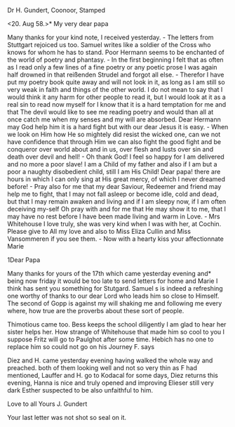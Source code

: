 Dr H. Gundert, Coonoor, Stamped

 <20. Aug 58.>*
My very dear papa

Many thanks for your kind note, I received yesterday. - The letters from Stuttgart rejoiced us too. Samuel writes like a soldier of the Cross who knows for whom he has to stand. Poor Hermann seems to be enchanted of the world of poetry and phantasy. - In the first beginning I felt that as often as I read only a few lines of a fine poetry or any poetic prose I was again half drowned in that reißenden Strudel and forgot all else. - Therefor I have put my poetry book quite away and will not look in it, as long as I am still so very weak in faith and things of the other world. I do not mean to say that I would think it any harm for other people to read it, but I would look at it as a real sin to read now myself for I know that it is a hard temptation for me and that The devil would like to see me reading poetry and would than all at once catch me when my senses and my will are absorbed. Dear Hermann may God help him it is a hard fight but with our dear Jesus it is easy. - When we look on Him how He so mightely did resist the wicked one, can we not have confidence that through Him we can also fight the good fight and be conqueror over world about and in us, over flesh and lusts over sin and death over devil and hell! - Oh thank God! I feel so happy for I am delivered and no more a poor slave! I am a Child of my father and also if I am but a poor a naughty disobedient child, still I am His Child! Dear papa! there are hours in which I can only sing at His great mercy, of which I never dreamed before! - Pray also for me that my dear Saviour, Redeemer and friend may help me to fight, that I may not fall asleep or become idle, cold and dead, but that I may remain awaken and living and if I am sleepy now, if I am often deceiving my-self Oh pray with and for me that He may show it to me, that I may have no rest before I have been made living and warm in Love. - Mrs Whitehouse I love truly, she was very kind when I was with her, at Cochin. Please give to All my love and also to Miss Eliza Cullin and Miss Vansommeren if you see them. - Now with a hearty kiss
 your affectionnate Marie


1Dear Papa

Many thanks for yours of the 17th which came yesterday evening and* being now friday it would be too late to send letters for home and Marie I think has sent you something for Stutgard. Samuel s is indeed a refreshing one worthy of thanks to our dear Lord who leads him so close to Himself. The second of Gopp is against my will shaking me and following me every where, how true are the proverbs about these sort of people.

Thimotious came too. Bess keeps the school diligently I am glad to hear her sister helps her. How strange of Whitehouse that made him so cool to you I suppose Fritz will go to Paulghot after some time. Hebich has no one to replace him so could not go on his Journey F. says

Diez and H. came yesterday evening having walked the whole way and preached. both of them looking well and not so very thin as F had mentioned, Lauffer and H. go to Kodacal for some days, Diez returns this evening, Hanna is nice and truly opened and improving Elieser still very dark Esther suspected to be also unfaithful to him.

Love to all
 Yours J. Gundert

Your last letter was not shot so seal on it.

